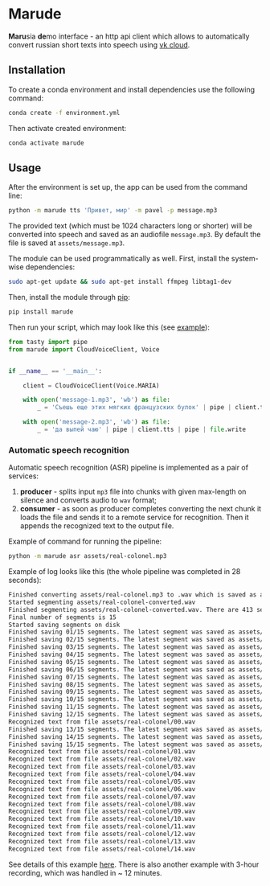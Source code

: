 # Marude

**Maru**sia **de**mo interface - an http api client which allows to automatically convert russian short texts into speech using [vk cloud](https://mcs.mail.ru/).

## Installation

To create a conda environment and install dependencies use the following command:

```sh
conda create -f environment.yml
```

Then activate created environment:

```sh
conda activate marude
```

## Usage

After the environment is set up, the app can be used from the command line: 

```sh
python -m marude tts 'Привет, мир' -m pavel -p message.mp3
```

The provided text (which must be 1024 characters long or shorter) will be converted into speech and saved as an audiofile `message.mp3`. By default the file is saved at `assets/message.mp3`.

The module can be used programmatically as well. First, install the system-wise dependencies:

```sh
sudo apt-get update && sudo apt-get install ffmpeg libtag1-dev
```

Then, install the module through [pip](https://pypi.org/project/marude/):

```sh
pip install marude
```

Then run your script, which may look like this (see [example](examples/dummy.py)):

```py
from tasty import pipe
from marude import CloudVoiceClient, Voice


if __name__ == '__main__':

    client = CloudVoiceClient(Voice.MARIA)

    with open('message-1.mp3', 'wb') as file:
        _ = 'Съешь еще этих мягких французских булок' | pipe | client.tts | pipe | file.write

    with open('message-2.mp3', 'wb') as file:
        _ = 'да выпей чаю' | pipe | client.tts | pipe | file.write
```

### Automatic speech recognition

Automatic speech recognition (ASR) pipeline is implemented as a pair of services:

1. **producer** - splits input `mp3` file into chunks with given max-length on silence and converts audio to `wav` format;
2. **consumer** - as soon as producer completes converting the next chunk it loads the file and sends it to a remote service for recognition. Then it appends the recognized text to the output file.

Example of command for running the pipeline:

```sh
python -m marude asr assets/real-colonel.mp3
```

Example of log looks like this (the whole pipeline was completed in 28 seconds):

```sh
Finished converting assets/real-colonel.mp3 to .wav which is saved as assets/real-colonel-converted.wav. Audio duration is 1502.856 seconds
Started segmenting assets/real-colonel-converted.wav
Finished segmenting assets/real-colonel-converted.wav. There are 413 segments
Final number of segments is 15
Started saving segments on disk
Finished saving 01/15 segments. The latest segment was saved as assets/real-colonel/00.wav
Finished saving 02/15 segments. The latest segment was saved as assets/real-colonel/01.wav
Finished saving 03/15 segments. The latest segment was saved as assets/real-colonel/02.wav
Finished saving 04/15 segments. The latest segment was saved as assets/real-colonel/03.wav
Finished saving 05/15 segments. The latest segment was saved as assets/real-colonel/04.wav
Finished saving 06/15 segments. The latest segment was saved as assets/real-colonel/05.wav
Finished saving 07/15 segments. The latest segment was saved as assets/real-colonel/06.wav
Finished saving 08/15 segments. The latest segment was saved as assets/real-colonel/07.wav
Finished saving 09/15 segments. The latest segment was saved as assets/real-colonel/08.wav
Finished saving 10/15 segments. The latest segment was saved as assets/real-colonel/09.wav
Finished saving 11/15 segments. The latest segment was saved as assets/real-colonel/10.wav
Finished saving 12/15 segments. The latest segment was saved as assets/real-colonel/11.wav
Recognized text from file assets/real-colonel/00.wav
Finished saving 13/15 segments. The latest segment was saved as assets/real-colonel/12.wav
Finished saving 14/15 segments. The latest segment was saved as assets/real-colonel/13.wav
Finished saving 15/15 segments. The latest segment was saved as assets/real-colonel/14.wav
Recognized text from file assets/real-colonel/01.wav
Recognized text from file assets/real-colonel/02.wav
Recognized text from file assets/real-colonel/03.wav
Recognized text from file assets/real-colonel/04.wav
Recognized text from file assets/real-colonel/05.wav
Recognized text from file assets/real-colonel/06.wav
Recognized text from file assets/real-colonel/07.wav
Recognized text from file assets/real-colonel/08.wav
Recognized text from file assets/real-colonel/09.wav
Recognized text from file assets/real-colonel/10.wav
Recognized text from file assets/real-colonel/11.wav
Recognized text from file assets/real-colonel/12.wav
Recognized text from file assets/real-colonel/13.wav
Recognized text from file assets/real-colonel/14.wav
```

See details of this example [here](https://cutt.ly/marude-examples). There is also another example with 3-hour recording, which was handled in ~ 12 minutes.
